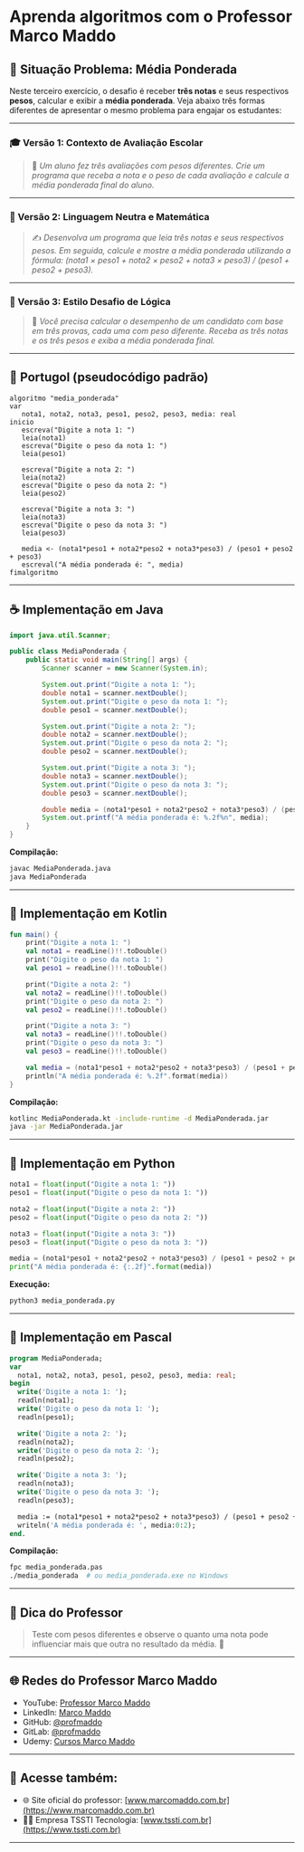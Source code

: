 # Aprenda algoritmos com o Professor Marco Maddo

## 🧠 Situação Problema: Média Ponderada

Neste terceiro exercício, o desafio é receber **três notas** e seus respectivos **pesos**, calcular e exibir a **média ponderada**. Veja abaixo três formas diferentes de apresentar o mesmo problema para engajar os estudantes:

---

### 🎓 Versão 1: Contexto de Avaliação Escolar
> 🏫 *Um aluno fez três avaliações com pesos diferentes. Crie um programa que receba a nota e o peso de cada avaliação e calcule a média ponderada final do aluno.*

---

### 📐 Versão 2: Linguagem Neutra e Matemática
> ✍️ *Desenvolva um programa que leia três notas e seus respectivos pesos. Em seguida, calcule e mostre a média ponderada utilizando a fórmula: (nota1 × peso1 + nota2 × peso2 + nota3 × peso3) / (peso1 + peso2 + peso3).*

---

### 🧠 Versão 3: Estilo Desafio de Lógica
> 🧪 *Você precisa calcular o desempenho de um candidato com base em três provas, cada uma com peso diferente. Receba as três notas e os três pesos e exiba a média ponderada final.*

---

## 💬 Portugol (pseudocódigo padrão)

```portugol
algoritmo "media_ponderada"
var
   nota1, nota2, nota3, peso1, peso2, peso3, media: real
inicio
   escreva("Digite a nota 1: ")
   leia(nota1)
   escreva("Digite o peso da nota 1: ")
   leia(peso1)

   escreva("Digite a nota 2: ")
   leia(nota2)
   escreva("Digite o peso da nota 2: ")
   leia(peso2)

   escreva("Digite a nota 3: ")
   leia(nota3)
   escreva("Digite o peso da nota 3: ")
   leia(peso3)

   media <- (nota1*peso1 + nota2*peso2 + nota3*peso3) / (peso1 + peso2 + peso3)
   escreval("A média ponderada é: ", media)
fimalgoritmo
```

---

## ☕ Implementação em Java

```java
import java.util.Scanner;

public class MediaPonderada {
    public static void main(String[] args) {
        Scanner scanner = new Scanner(System.in);

        System.out.print("Digite a nota 1: ");
        double nota1 = scanner.nextDouble();
        System.out.print("Digite o peso da nota 1: ");
        double peso1 = scanner.nextDouble();

        System.out.print("Digite a nota 2: ");
        double nota2 = scanner.nextDouble();
        System.out.print("Digite o peso da nota 2: ");
        double peso2 = scanner.nextDouble();

        System.out.print("Digite a nota 3: ");
        double nota3 = scanner.nextDouble();
        System.out.print("Digite o peso da nota 3: ");
        double peso3 = scanner.nextDouble();

        double media = (nota1*peso1 + nota2*peso2 + nota3*peso3) / (peso1 + peso2 + peso3);
        System.out.printf("A média ponderada é: %.2f%n", media);
    }
}
```

**Compilação:**
```bash
javac MediaPonderada.java
java MediaPonderada
```

---

## 💙 Implementação em Kotlin

```kotlin
fun main() {
    print("Digite a nota 1: ")
    val nota1 = readLine()!!.toDouble()
    print("Digite o peso da nota 1: ")
    val peso1 = readLine()!!.toDouble()

    print("Digite a nota 2: ")
    val nota2 = readLine()!!.toDouble()
    print("Digite o peso da nota 2: ")
    val peso2 = readLine()!!.toDouble()

    print("Digite a nota 3: ")
    val nota3 = readLine()!!.toDouble()
    print("Digite o peso da nota 3: ")
    val peso3 = readLine()!!.toDouble()

    val media = (nota1*peso1 + nota2*peso2 + nota3*peso3) / (peso1 + peso2 + peso3)
    println("A média ponderada é: %.2f".format(media))
}
```

**Compilação:**
```bash
kotlinc MediaPonderada.kt -include-runtime -d MediaPonderada.jar
java -jar MediaPonderada.jar
```

---

## 🐍 Implementação em Python

```python
nota1 = float(input("Digite a nota 1: "))
peso1 = float(input("Digite o peso da nota 1: "))

nota2 = float(input("Digite a nota 2: "))
peso2 = float(input("Digite o peso da nota 2: "))

nota3 = float(input("Digite a nota 3: "))
peso3 = float(input("Digite o peso da nota 3: "))

media = (nota1*peso1 + nota2*peso2 + nota3*peso3) / (peso1 + peso2 + peso3)
print("A média ponderada é: {:.2f}".format(media))
```

**Execução:**
```bash
python3 media_ponderada.py
```

---

## 🧙 Implementação em Pascal

```pascal
program MediaPonderada;
var
  nota1, nota2, nota3, peso1, peso2, peso3, media: real;
begin
  write('Digite a nota 1: ');
  readln(nota1);
  write('Digite o peso da nota 1: ');
  readln(peso1);

  write('Digite a nota 2: ');
  readln(nota2);
  write('Digite o peso da nota 2: ');
  readln(peso2);

  write('Digite a nota 3: ');
  readln(nota3);
  write('Digite o peso da nota 3: ');
  readln(peso3);

  media := (nota1*peso1 + nota2*peso2 + nota3*peso3) / (peso1 + peso2 + peso3);
  writeln('A média ponderada é: ', media:0:2);
end.
```

**Compilação:**
```bash
fpc media_ponderada.pas
./media_ponderada  # ou media_ponderada.exe no Windows
```

---

## 🧠 Dica do Professor
> Teste com pesos diferentes e observe o quanto uma nota pode influenciar mais que outra no resultado da média. 🎯

---

## 🌐 Redes do Professor Marco Maddo

- YouTube: [Professor Marco Maddo](https://www.youtube.com/@ProfessorMarcoMaddo)
- LinkedIn: [Marco Maddo](https://www.linkedin.com/in/marcomaddo/)
- GitHub: [@profmaddo](https://github.com/profmaddo)
- GitLab: [@profmaddo](https://gitlab.com/profmaddo)
- Udemy: [Cursos Marco Maddo](https://www.udemy.com/user/marcomaddo/)

---

## 🚀 Acesse também:

- 🌐 Site oficial do professor: [www.marcomaddo.com.br](https://www.marcomaddo.com.br)
- 🧑‍💼 Empresa TSSTI Tecnologia: [www.tssti.com.br](https://www.tssti.com.br)

---
